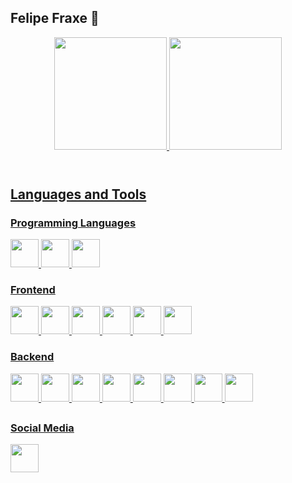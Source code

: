 ## Felipe Fraxe 👋

<header>
  <a href="https://github.com/felipefraxe">
  <img height="180em" src="https://github-readme-stats.vercel.app/api?username=felipefraxe&show_icons=true&theme=light&include_all_commits=true&count_private=true"/>
  <img height="180em" src="https://github-readme-stats.vercel.app/api/top-langs/?username=felipefraxe&layout=compact&langs_count=7&theme=light"/>
</header>

## Languages and Tools

### Programming Languages
<section>
  <img width="45px" src="https://cdn.jsdelivr.net/gh/devicons/devicon/icons/python/python-original.svg" />
  <img width="45px" src="https://cdn.jsdelivr.net/gh/devicons/devicon/icons/javascript/javascript-plain.svg" />
  <img width="45px" src="https://cdn.jsdelivr.net/gh/devicons/devicon/icons/c/c-original.svg" />
</section>

### Frontend
<section>
  <img width="45px" src="https://cdn.jsdelivr.net/gh/devicons/devicon/icons/html5/html5-original.svg" />
  <img width="45px" src="https://cdn.jsdelivr.net/gh/devicons/devicon/icons/css3/css3-original.svg" />
  <img width="45px" src="https://raw.githubusercontent.com/styled-components/brand/master/styled-components.png" />
  <img width="45px" src="https://cdn.jsdelivr.net/gh/devicons/devicon/icons/bootstrap/bootstrap-original-wordmark.svg" />
  <img width="45px" src="https://cdn.jsdelivr.net/gh/devicons/devicon/icons/react/react-original.svg" />
  <img width="45px" src="https://cdn.jsdelivr.net/gh/devicons/devicon/icons/redux/redux-original.svg" />
</section>
  
### Backend
<section>
  <img width="45px" src="https://cdn.jsdelivr.net/gh/devicons/devicon/icons/linux/linux-original.svg" />
  <img width="45px" src="https://cdn.jsdelivr.net/gh/devicons/devicon/icons/nodejs/nodejs-original.svg" />
  <img width="45px" src="https://cdn.jsdelivr.net/gh/devicons/devicon/icons/express/express-original.svg" />
  <img width="45px" src="https://cdn.jsdelivr.net/gh/devicons/devicon/icons/flask/flask-original.svg" />
  <img width="45px" src="https://cdn.jsdelivr.net/gh/devicons/devicon/icons/django/django-plain-wordmark.svg" />
  <img width="45px" src="https://cdn.jsdelivr.net/gh/devicons/devicon/icons/postgresql/postgresql-original-wordmark.svg" />
  <img width="45px" src="https://cdn.jsdelivr.net/gh/devicons/devicon/icons/mysql/mysql-original-wordmark.svg" />
  <img width="45px" src="https://cdn.jsdelivr.net/gh/devicons/devicon/icons/docker/docker-original.svg" />
</section>

##
  
### Social Media
<section>
  <a href="https://www.linkedin.com/in/felipefraxe" target="_blank">
    <img width="45px" src="https://cdn.jsdelivr.net/gh/devicons/devicon/icons/linkedin/linkedin-original.svg" />
  </a> 
</section>
